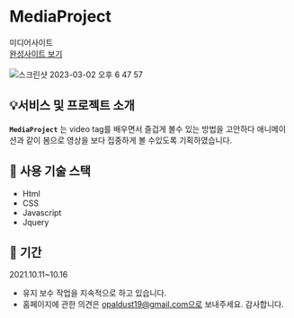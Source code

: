 # MediaProject
미디어사이트
</br>
<a href="https://youtu.be/H3oDBNIGfIc">완성사이트 보기</a>
</br></br>
![스크린샷 2023-03-02 오후 6 47 57](https://user-images.githubusercontent.com/97497153/222392841-9e8120fc-f1ae-4aee-8c41-948ded810728.png)

## :bulb:서비스 및 프로젝트 소개

**`MediaProject`** 는 video tag를 배우면서 즐겁게 볼수 있는 방법을 고안하다 애니메이션과 같이 봄으로 영상을 보다 집중하게 볼 수있도록 기획하였습니다.

## :wrench: 사용 기술 스택
- Html
- CSS
- Javascript
- Jquery

## :floppy_disk: 기간
2021.10.11~10.16
- 유지 보수 작업을 지속적으로 하고 있습니다. 
- 홈페이지에 관한 의견은 opaldust19@gmail.com으로 보내주세요. 감사합니다.
